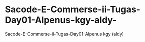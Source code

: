 # Sacode-E-Commerse-ii-Tugas-Day01-Alpenus-kgy-aldy-
Sacode-E-Commerse-ii-Tugas-Day01-Alpenus kgy (aldy)
